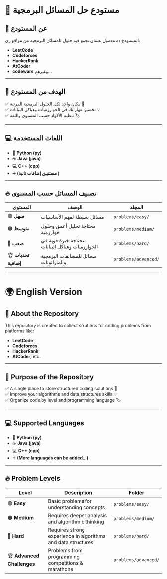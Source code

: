 # 🚀 مستودع حل المسائل البرمجية  

## 📌 عن المستودع  
المستودع ده معمول عشان نجمع فيه حلول للمسائل البرمجية من مواقع زي:  
- **LeetCode**  
- **Codeforces**  
- **HackerRank**  
- **AtCoder**
- **codewars** وغيرهم...  

---

## 🎯 الهدف من المستودع  
✅ مكان واحد لكل الحلول البرمجية المرتبة 📂  
✅ تحسين مهاراتك في الخوارزميات وهياكل البيانات 💡  
✅ تنظيم الأكواد حسب المستوى واللغة 🏷  

---

## 💻 اللغات المستخدمة  
- 🐍 **Python (py)**  
- ☕ **Java (java)**  
- 💻 **C++ (cpp)**  
- ➕ **(مستنيين إضافات تانية )**  

---

## 🔥 تصنيف المسائل حسب المستوى  
| المستوى | الوصف | المجلد |
|---------|----------|--------|
| 🟢 **سهل** | مسائل بسيطة لفهم الأساسيات | `problems/easy/` |
| 🟠 **متوسط** | محتاجة تحليل أعمق وحلول خوارزمية | `problems/medium/` |
| 🔴 **صعب** | محتاجة خبرة قوية في الخوارزميات وهياكل البيانات | `problems/hard/` |
| 🏆 **تحديات إضافية** | مسائل للمسابقات البرمجية والماراثونات | `problems/advanced/` |



---

# 🌍 English Version  

## 📌 About the Repository  
This repository is created to collect solutions for coding problems from platforms like:  
- **LeetCode**  
- **Codeforces**  
- **HackerRank**  
- **AtCoder**, etc.  

---

## 🎯 Purpose of the Repository  
✅ A single place to store structured coding solutions 📂  
✅ Improve your algorithms and data structures skills 💡  
✅ Organize code by level and programming language 🏷  

---

## 💻 Supported Languages  
- 🐍 **Python (py)**  
- ☕ **Java (java)**  
- 💻 **C++ (cpp)**  
- ➕ **(More languages can be added...)**  

---

## 🔥 Problem Levels  
| Level | Description | Folder |
|--------|------------|--------|
| 🟢 **Easy** | Basic problems for understanding concepts | `problems/easy/` |
| 🟠 **Medium** | Requires deeper analysis and algorithmic thinking | `problems/medium/` |
| 🔴 **Hard** | Requires strong experience in algorithms and data structures | `problems/hard/` |
| 🏆 **Advanced Challenges** | Problems from programming competitions & marathons | `problems/advanced/` |


